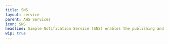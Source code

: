 ```yaml
---
title: SNS
layout: service
parent: AWS Services
icon: SNS
headline: Simple Notification Service (SNS) enables the publishing and delivery of messages to subscribed endpoints.
wip: true
---
```

